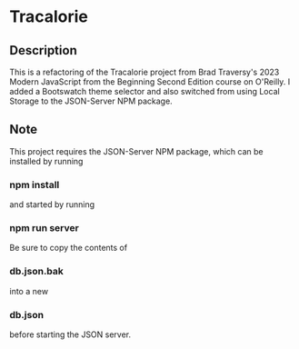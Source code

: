 # Tracalorie

## Description

This is a refactoring of the Tracalorie project from Brad Traversy's 2023 Modern JavaScript from the Beginning Second Edition course on O'Reilly. I added a Bootswatch theme selector and also switched from using Local Storage to the JSON-Server NPM package.

## Note

This project requires the JSON-Server NPM package, which can be installed by running

### npm install

and started by running

### npm run server

Be sure to copy the contents of

### db.json.bak

into a new

### db.json

before starting the JSON server.
